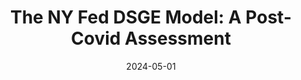 ---
title: "The NY Fed DSGE Model: A Post-Covid Assessment"
collection: publications
category: other
permalink: 
excerpt:
date: 2024-05-01
venue: 'AEA Papers and Proceedings'
citation: 'Marco Del Negro, Keshav Dogra, <strong>Aidan Gleich</strong>, Pranay Gundam, Donggyu Lee, Ramya Nallamatu, Brian Pacula. <em> AEA Papers and Proceedings (2024).</em>'
---
